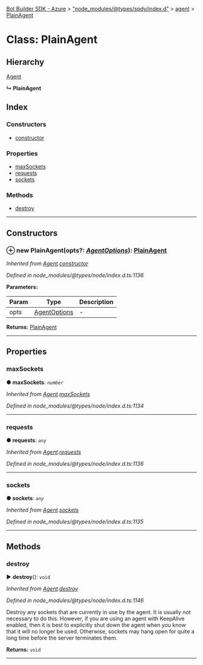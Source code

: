 [Bot Builder SDK - Azure](../README.md) > ["node_modules/@types/spdy/index.d"](../modules/_node_modules__types_spdy_index_d_.md) > [agent](../modules/_node_modules__types_spdy_index_d_.agent.md) > [PlainAgent](../classes/_node_modules__types_spdy_index_d_.agent.plainagent.md)



# Class: PlainAgent

## Hierarchy


 [Agent](_node_modules__types_node_index_d_._http_.agent.md)

**↳ PlainAgent**







## Index

### Constructors

* [constructor](_node_modules__types_spdy_index_d_.agent.plainagent.md#constructor)


### Properties

* [maxSockets](_node_modules__types_spdy_index_d_.agent.plainagent.md#maxsockets)
* [requests](_node_modules__types_spdy_index_d_.agent.plainagent.md#requests)
* [sockets](_node_modules__types_spdy_index_d_.agent.plainagent.md#sockets)


### Methods

* [destroy](_node_modules__types_spdy_index_d_.agent.plainagent.md#destroy)



---
## Constructors
<a id="constructor"></a>


### ⊕ **new PlainAgent**(opts?: *[AgentOptions](../interfaces/_node_modules__types_spdy_index_d_.agent.agentoptions.md)*): [PlainAgent](_node_modules__types_spdy_index_d_.agent.plainagent.md)


*Inherited from [Agent](_node_modules__types_node_index_d_._http_.agent.md).[constructor](_node_modules__types_node_index_d_._http_.agent.md#constructor)*

*Defined in node_modules/@types/node/index.d.ts:1136*



**Parameters:**

| Param | Type | Description |
| ------ | ------ | ------ |
| opts | [AgentOptions](../interfaces/_node_modules__types_spdy_index_d_.agent.agentoptions.md)   |  - |





**Returns:** [PlainAgent](_node_modules__types_spdy_index_d_.agent.plainagent.md)

---


## Properties
<a id="maxsockets"></a>

###  maxSockets

**●  maxSockets**:  *`number`* 

*Inherited from [Agent](_node_modules__types_node_index_d_._http_.agent.md).[maxSockets](_node_modules__types_node_index_d_._http_.agent.md#maxsockets)*

*Defined in node_modules/@types/node/index.d.ts:1134*





___

<a id="requests"></a>

###  requests

**●  requests**:  *`any`* 

*Inherited from [Agent](_node_modules__types_node_index_d_._http_.agent.md).[requests](_node_modules__types_node_index_d_._http_.agent.md#requests)*

*Defined in node_modules/@types/node/index.d.ts:1136*





___

<a id="sockets"></a>

###  sockets

**●  sockets**:  *`any`* 

*Inherited from [Agent](_node_modules__types_node_index_d_._http_.agent.md).[sockets](_node_modules__types_node_index_d_._http_.agent.md#sockets)*

*Defined in node_modules/@types/node/index.d.ts:1135*





___


## Methods
<a id="destroy"></a>

###  destroy

► **destroy**(): `void`



*Inherited from [Agent](_node_modules__types_node_index_d_._http_.agent.md).[destroy](_node_modules__types_node_index_d_._http_.agent.md#destroy)*

*Defined in node_modules/@types/node/index.d.ts:1146*



Destroy any sockets that are currently in use by the agent. It is usually not necessary to do this. However, if you are using an agent with KeepAlive enabled, then it is best to explicitly shut down the agent when you know that it will no longer be used. Otherwise, sockets may hang open for quite a long time before the server terminates them.




**Returns:** `void`





___


